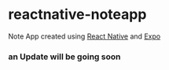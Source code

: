 # reactnative-noteapp

Note App created using [React Native] and [Expo]

### an Update will be going soon

[React Native]: <http://reactnative.dev/>
[Expo]: <http://expo.io/>
